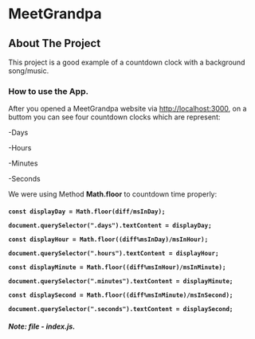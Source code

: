 <!-- NAME OF THE PROJECT -->
# MeetGrandpa

<!-- ABOUT THE PROJECT -->
   ## About The Project

   This project is a good example of a countdown clock with a background song/music.

   ### How to use the App.

   After you opened a MeetGrandpa website via [http://localhost:3000](http://localhost:3000), on a buttom you can see four countdown clocks which are represent:

   -Days

   -Hours

   -Minutes

   -Seconds

   We were using Method **Math.floor** to countdown time properly:
   
   #### 
**```
    const displayDay = Math.floor(diff/msInDay);
       ```**

   **```
     document.querySelector(".days").textContent = displayDay;
    ```**


   **```
    const displayHour = Math.floor((diff%msInDay)/msInHour);
    ```**

 **```
    document.querySelector(".hours").textContent = displayHour;
    ```**


   **```
    const displayMinute = Math.floor((diff%msInHour)/msInMinute);
    ```**

 **```
    document.querySelector(".minutes").textContent = displayMinute;
     ```**


  **```
    const displaySecond = Math.floor((diff%msInMinute)/msInSecond);
     ```**

**```
    document.querySelector(".seconds").textContent = displaySecond;
     ```**

   ##### **Note: file - index.js.**
   

   
